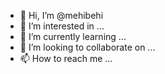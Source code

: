 - 👋 Hi, I’m @mehibehi
- 👀 I’m interested in ...
- 🌱 I’m currently learning ...
- 💞️ I’m looking to collaborate on ...
- 📫 How to reach me ...

<!---
mehibehi/mehibehi is a ✨ special ✨ repository because its `README.md` (this file) appears on your GitHub profile.
You can click the Preview link to take a look at your changes.
--->

